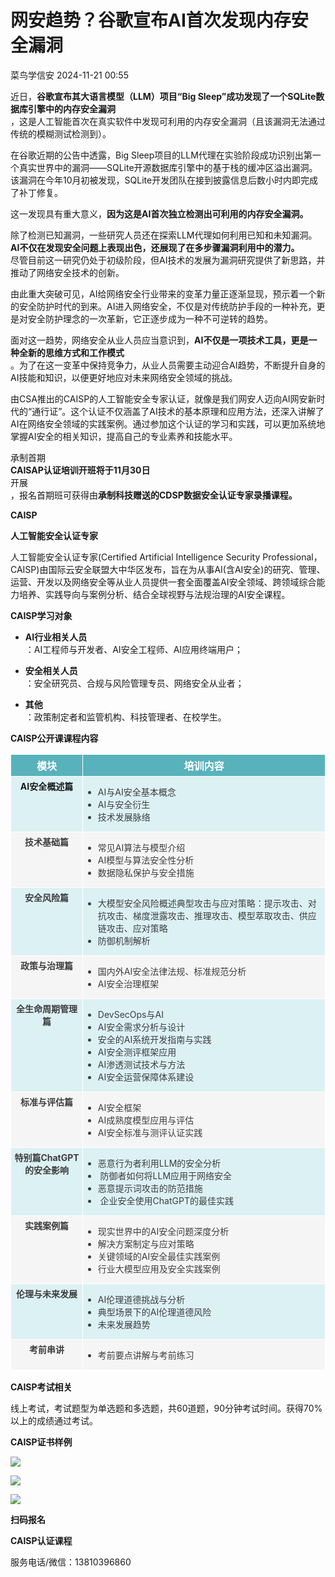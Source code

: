 #  网安趋势？谷歌宣布AI首次发现内存安全漏洞   
 菜鸟学信安   2024-11-21 00:55  
  
近日，**谷歌宣布其大语言模型（LLM）项目“Big Sleep”成功发现了一个SQLite数据库引擎中的内存安全漏洞**  
，这是人工智能首次在真实软件中发现可利用的内存安全漏洞（且该漏洞无法通过传统的模糊测试检测到）。      
  
在谷歌近期的公告中透露，Big Sleep项目的LLM代理在实验阶段成功识别出第一个真实世界中的漏洞——SQLite开源数据库引擎中的基于栈的缓冲区溢出漏洞。该漏洞在今年10月初被发现，SQLite开发团队在接到披露信息后数小时内即完成了补丁修复。  
  
这一发现具有重大意义，**因为这是AI首次独立检测出可利用的内存安全漏洞。**  
  
除了检测已知漏洞，一些研究人员还在探索LLM代理如何利用已知和未知漏洞。**AI不仅在发现安全问题上表现出色，还展现了在多步骤漏洞利用中的潜力。**  
尽管目前这一研究仍处于初级阶段，但AI技术的发展为漏洞研究提供了新思路，并推动了网络安全技术的创新。  
  
  
  
  
由此重大突破可见，AI给网络安全行业带来的变革力量正逐渐显现，预示着一个新的安全防护时代的到来。AI进入网络安全，不仅是对传统防护手段的一种补充，更是对安全防护理念的一次革新，它正逐步成为一种不可逆转的趋势。  
  
面对这一趋势，网络安全从业人员应当意识到，**AI不仅是一项技术工具，更是一种全新的思维方式和工作模式**  
。为了在这一变革中保持竞争力，从业人员需要主动迎合AI趋势，不断提升自身的AI技能和知识，以便更好地应对未来网络安全领域的挑战。  
  
由CSA推出的CAISP的人工智能安全专家认证，就像是我们网安人迈向AI网安新时代的“通行证”。这个认证不仅涵盖了AI技术的基本原理和应用方法，还深入讲解了AI在网络安全领域的实践案例。通过参加这个认证的学习和实践，可以更加系统地掌握AI安全的相关知识，提高自己的专业素养和技能水平。  
  
  
  
  
承制首期  
**CAISAP认证培训开班将于11月30日**  
开展  
，报名首期班可获得由**承制科技赠送的CDSP数据安全认证专家录播课程。**  
  
**CAISP**  
  
**人工智能安全认证专家**  
  
人工智能安全认证专家(Certified Artificial Intelligence Security Professional，CAISP)由国际云安全联盟大中华区发布，旨在为从事AI(含AI安全)的研究、管理、运营、开发以及网络安全等从业人员提供一套全面覆盖AI安全领域、跨领域综合能力培养、实践导向与案例分析、结合全球视野与法规治理的AI安全课程。  
  
**CAISP学习对象**  
  
  
  
- **AI行业相关人员**  
：AI工程师与开发者、AI安全工程师、AI应用终端用户；  
  
- **安全相关人员**  
：安全研究员、合规与风险管理专员、网络安全从业者；  
  
- **其他**  
：政策制定者和监管机构、科技管理者、在校学生。  
  
  
  
**CAISP公开课课程内容**  
  
  
  
<table><tbody><tr style="box-sizing: border-box;"><td valign="top" style="border-width: 1px;border-color: rgb(255, 255, 255);border-style: solid;background-color: rgb(88, 178, 188);box-sizing: border-box;padding: 0px;"><section style="margin: 5px 0px;box-sizing: border-box;"><section style="color: rgb(255, 255, 255);text-align: center;letter-spacing: 0px;box-sizing: border-box;"><p style="margin: 0px;padding: 0px;box-sizing: border-box;"><strong style="box-sizing: border-box;"><span leaf="">模块</span></strong></p></section></section></td><td valign="top" style="border-width: 1px;border-color: rgb(255, 255, 255);border-style: solid;background-color: rgb(88, 178, 188);box-sizing: border-box;padding: 0px;"><section style="margin: 5px 0px;box-sizing: border-box;"><section style="color: rgb(255, 255, 255);text-align: center;letter-spacing: 0px;box-sizing: border-box;"><p style="margin: 0px;padding: 0px;box-sizing: border-box;"><strong style="box-sizing: border-box;"><span leaf="">培训内容</span></strong></p></section></section></td></tr><tr style="box-sizing: border-box;"><td valign="top" style="border-width: 1px;border-color: rgb(255, 255, 255);border-style: solid;background-color: rgb(220, 241, 244);padding: 0px 5px;box-sizing: border-box;"><section style="margin: 5px 0px;box-sizing: border-box;"><section style="letter-spacing: 0px;font-size: 14px;box-sizing: border-box;"><p style="text-align: center;white-space: normal;margin: 0px;padding: 0px;box-sizing: border-box;"><strong style="box-sizing: border-box;"><span leaf="">AI安全概述篇</span></strong></p></section></section></td><td valign="top" style="border-width: 1px;border-color: rgb(255, 255, 255);border-style: solid;background-color: rgb(220, 241, 244);padding: 0px 5px 0px 0px;box-sizing: border-box;"><section style="margin: 5px 0px;box-sizing: border-box;"><section style="letter-spacing: 0px;text-align: left;font-size: 14px;color: rgb(62, 62, 62);box-sizing: border-box;"><ul style="list-style-type: disc;" class="list-paddingleft-1"><li><p style="margin: 0px;padding: 0px;box-sizing: border-box;"><span leaf="">AI与AI安全基本概念</span></p></li><li><p style="margin: 0px;padding: 0px;box-sizing: border-box;"><span leaf="">AI与安全衍生</span></p></li><li><p style="margin: 0px;padding: 0px;box-sizing: border-box;"><span leaf="">技术发展脉络</span></p></li></ul></section></section></td></tr><tr style="box-sizing: border-box;"><td valign="top" style="border-width: 1px;border-color: rgb(255, 255, 255);border-style: solid;background-color: rgb(245, 245, 245);padding: 0px 5px;box-sizing: border-box;"><section style="margin: 5px 0px;box-sizing: border-box;"><section style="letter-spacing: 0px;text-align: center;font-size: 14px;color: rgb(62, 62, 62);box-sizing: border-box;"><p style="margin: 0px;padding: 0px;box-sizing: border-box;"><strong style="box-sizing: border-box;"><span leaf="">技术基础篇</span></strong></p></section></section></td><td valign="top" style="border-width: 1px;border-color: rgb(255, 255, 255);border-style: solid;background-color: rgb(245, 245, 245);padding: 0px 5px 0px 0px;box-sizing: border-box;"><section style="margin: 5px 0px;box-sizing: border-box;"><section style="letter-spacing: 0px;text-align: left;font-size: 14px;color: rgb(62, 62, 62);box-sizing: border-box;"><ul style="list-style-type: disc;" class="list-paddingleft-1"><li><p style="margin: 0px;padding: 0px;box-sizing: border-box;"><span leaf="">常见AI算法与模型介绍</span></p></li><li><p style="margin: 0px;padding: 0px;box-sizing: border-box;"><span leaf="">AI模型与算法安全性分析</span></p></li><li><p style="margin: 0px;padding: 0px;box-sizing: border-box;"><span leaf="">数据隐私</span><span style="letter-spacing: 0px;box-sizing: border-box;"><span leaf="">保护与安全措施</span></span></p></li></ul></section></section></td></tr><tr style="box-sizing: border-box;"><td valign="top" style="border-width: 1px;border-color: rgb(255, 255, 255);border-style: solid;background-color: rgb(220, 241, 244);padding: 0px 5px;box-sizing: border-box;"><section style="margin: 5px 0px;box-sizing: border-box;"><section style="letter-spacing: 0px;text-align: center;font-size: 14px;color: rgb(62, 62, 62);box-sizing: border-box;"><p style="margin: 0px;padding: 0px;box-sizing: border-box;"><strong style="box-sizing: border-box;"><span leaf="">安全风险篇</span></strong></p></section></section></td><td valign="top" style="border-width: 1px;border-color: rgb(255, 255, 255);border-style: solid;background-color: rgb(220, 241, 244);padding: 0px 5px 0px 0px;box-sizing: border-box;"><section style="margin: 5px 0px;box-sizing: border-box;"><section style="letter-spacing: 0px;text-align: left;font-size: 14px;color: rgb(62, 62, 62);box-sizing: border-box;"><ul style="list-style-type: disc;" class="list-paddingleft-1"><li><p style="margin: 0px;padding: 0px;box-sizing: border-box;"><span leaf="">大模型安全风险概述典型攻击与应对策略：提示攻击、对抗攻击、梯度泄露攻击、推理攻击、模型萃取攻击、供应链攻击、应对策略</span></p></li><li><p style="margin: 0px;padding: 0px;box-sizing: border-box;"><span leaf="">防御机制解析</span></p></li></ul></section></section></td></tr><tr style="box-sizing: border-box;"><td valign="top" style="border-width: 1px;border-color: rgb(255, 255, 255);border-style: solid;background-color: rgb(245, 245, 245);padding: 0px 5px;box-sizing: border-box;"><section style="margin: 5px 0px;box-sizing: border-box;"><section style="letter-spacing: 0px;text-align: center;font-size: 14px;color: rgb(62, 62, 62);box-sizing: border-box;"><p style="margin: 0px;padding: 0px;box-sizing: border-box;"><strong style="box-sizing: border-box;"><span leaf="">政策与治理篇</span></strong></p></section></section></td><td valign="top" style="border-width: 1px;border-color: rgb(255, 255, 255);border-style: solid;background-color: rgb(245, 245, 245);padding: 0px 5px 0px 0px;box-sizing: border-box;"><section style="margin: 5px 0px;box-sizing: border-box;"><section style="letter-spacing: 0px;text-align: left;font-size: 14px;color: rgb(62, 62, 62);box-sizing: border-box;"><ul style="list-style-type: disc;" class="list-paddingleft-1"><li><p style="margin: 0px;padding: 0px;box-sizing: border-box;"><span leaf="">国内外AI安全法律法规、标准规范分析</span></p></li><li><p style="margin: 0px;padding: 0px;box-sizing: border-box;"><span leaf="">AI安全治理框架</span></p></li></ul></section></section></td></tr><tr style="box-sizing: border-box;"><td valign="top" style="border-width: 1px;border-color: rgb(255, 255, 255);border-style: solid;background-color: rgb(220, 241, 244);padding: 0px 5px;box-sizing: border-box;"><section style="margin: 5px 0px;box-sizing: border-box;"><section style="letter-spacing: 0px;text-align: center;font-size: 14px;color: rgb(62, 62, 62);box-sizing: border-box;"><p style="margin: 0px;padding: 0px;box-sizing: border-box;"><strong style="box-sizing: border-box;"><span leaf="">全生命周期管理篇</span></strong></p></section></section></td><td valign="top" style="border-width: 1px;border-color: rgb(255, 255, 255);border-style: solid;background-color: rgb(220, 241, 244);padding: 0px 5px 0px 0px;box-sizing: border-box;"><section style="margin: 5px 0px;box-sizing: border-box;"><section style="letter-spacing: 0px;text-align: left;font-size: 14px;color: rgb(62, 62, 62);box-sizing: border-box;"><ul style="list-style-type: disc;" class="list-paddingleft-1"><li><p style="margin: 0px;padding: 0px;box-sizing: border-box;"><span leaf="">DevSecOps与AI</span></p></li><li><p style="margin: 0px;padding: 0px;box-sizing: border-box;"><span leaf="">AI安全需求分析与设计</span></p></li><li><p style="margin: 0px;padding: 0px;box-sizing: border-box;"><span leaf="">安全的AI系统开发指南与实践</span></p></li><li><p style="margin: 0px;padding: 0px;box-sizing: border-box;"><span leaf="">AI安全测评框架应用</span></p></li><li><p style="margin: 0px;padding: 0px;box-sizing: border-box;"><span leaf="">AI渗透测试技术与方法</span></p></li><li><p style="margin: 0px;padding: 0px;box-sizing: border-box;"><span leaf="">AI安全运营保障体系建设</span></p></li></ul></section></section></td></tr><tr style="box-sizing: border-box;"><td valign="top" style="border-width: 1px;border-color: rgb(255, 255, 255);border-style: solid;background-color: rgb(245, 245, 245);padding: 0px 5px;box-sizing: border-box;"><section style="margin: 5px 0px;box-sizing: border-box;"><section style="letter-spacing: 0px;text-align: center;font-size: 14px;color: rgb(62, 62, 62);box-sizing: border-box;"><p style="margin: 0px;padding: 0px;box-sizing: border-box;"><strong style="box-sizing: border-box;"><span leaf="">标准与评估篇</span></strong></p></section></section></td><td valign="top" style="border-width: 1px;border-color: rgb(255, 255, 255);border-style: solid;background-color: rgb(245, 245, 245);padding: 0px 5px 0px 0px;box-sizing: border-box;"><section style="margin: 5px 0px;box-sizing: border-box;"><section style="letter-spacing: 0px;text-align: left;font-size: 14px;color: rgb(62, 62, 62);box-sizing: border-box;"><ul style="list-style-type: disc;" class="list-paddingleft-1"><li><p style="margin: 0px;padding: 0px;box-sizing: border-box;"><span leaf="">AI安全框架</span></p></li><li><p style="margin: 0px;padding: 0px;box-sizing: border-box;"><span leaf="">AI成熟度模型应用与评估</span></p></li><li><p style="margin: 0px;padding: 0px;box-sizing: border-box;"><span leaf="">AI安全标准与测评认证实践</span></p></li></ul></section></section></td></tr><tr style="box-sizing: border-box;"><td valign="top" style="border-width: 1px;border-color: rgb(255, 255, 255);border-style: solid;background-color: rgb(220, 241, 244);padding: 0px 5px;box-sizing: border-box;"><section style="margin: 5px 0px;box-sizing: border-box;"><section style="letter-spacing: 0px;text-align: center;font-size: 14px;color: rgb(62, 62, 62);box-sizing: border-box;"><p style="margin: 0px;padding: 0px;box-sizing: border-box;"><strong style="box-sizing: border-box;"><span style="color: rgb(62, 62, 62);box-sizing: border-box;"><span leaf="">特别篇ChatGPT的安全影响</span></span></strong></p></section></section></td><td valign="top" style="border-width: 1px;border-color: rgb(255, 255, 255);border-style: solid;background-color: rgb(220, 241, 244);padding: 0px 5px 0px 0px;box-sizing: border-box;"><section style="margin: 5px 0px;box-sizing: border-box;"><section style="letter-spacing: 0px;text-align: left;font-size: 14px;color: rgb(62, 62, 62);box-sizing: border-box;"><ul style="list-style-type: disc;" class="list-paddingleft-1"><li><p style="margin: 0px;padding: 0px;box-sizing: border-box;"><span leaf="">恶意行为者利用LLM的安全分析</span></p></li><li><p style="margin: 0px;padding: 0px;box-sizing: border-box;"><span leaf=""> 防御者如何将LLM应用于网络安全</span></p></li><li><p style="margin: 0px;padding: 0px;box-sizing: border-box;"><span leaf="">恶意提示词攻击的防范措施</span></p></li><li><p style="margin: 0px;padding: 0px;box-sizing: border-box;"><span leaf=""> 企业安全使用ChatGPT的最佳实践</span></p></li></ul></section></section></td></tr><tr style="box-sizing: border-box;"><td valign="top" style="border-width: 1px;border-color: rgb(255, 255, 255);border-style: solid;background-color: rgb(245, 245, 245);padding: 0px 5px;box-sizing: border-box;"><section style="margin: 5px 0px;box-sizing: border-box;"><section style="letter-spacing: 0px;text-align: center;font-size: 14px;color: rgb(62, 62, 62);box-sizing: border-box;"><p style="margin: 0px;padding: 0px;box-sizing: border-box;"><strong style="box-sizing: border-box;"><span leaf="">实践案例篇</span></strong></p></section></section></td><td valign="top" style="border-width: 1px;border-color: rgb(255, 255, 255);border-style: solid;background-color: rgb(245, 245, 245);padding: 0px 5px 0px 0px;box-sizing: border-box;"><section style="margin: 5px 0px;box-sizing: border-box;"><section style="letter-spacing: 0px;text-align: left;font-size: 14px;color: rgb(62, 62, 62);box-sizing: border-box;"><ul style="list-style-type: disc;" class="list-paddingleft-1"><li><p style="margin: 0px;padding: 0px;box-sizing: border-box;"><span leaf="">现实世界中的AI安全问题深度分析</span></p></li><li><p style="margin: 0px;padding: 0px;box-sizing: border-box;"><span leaf="">解决方案制定与应对策略</span></p></li><li><p style="margin: 0px;padding: 0px;box-sizing: border-box;"><span leaf="">关键领域的AI安全最佳实践案例</span></p></li><li><p style="margin: 0px;padding: 0px;box-sizing: border-box;"><span leaf="">行业大模型应用及安全实践案例</span></p></li></ul></section></section></td></tr><tr style="box-sizing: border-box;"><td valign="top" style="border-width: 1px;border-color: rgb(255, 255, 255);border-style: solid;background-color: rgb(220, 241, 244);padding: 0px 5px;box-sizing: border-box;"><section style="margin: 5px 0px;box-sizing: border-box;"><section style="letter-spacing: 0px;text-align: center;font-size: 14px;color: rgb(62, 62, 62);box-sizing: border-box;"><p style="margin: 0px;padding: 0px;box-sizing: border-box;"><strong style="box-sizing: border-box;"><span leaf="">伦理与未来发展</span></strong></p></section></section></td><td valign="top" style="border-width: 1px;border-color: rgb(255, 255, 255);border-style: solid;background-color: rgb(220, 241, 244);padding: 0px 5px 0px 0px;box-sizing: border-box;"><section style="margin: 5px 0px;box-sizing: border-box;"><section style="letter-spacing: 0px;text-align: left;font-size: 14px;color: rgb(62, 62, 62);box-sizing: border-box;"><ul style="list-style-type: disc;" class="list-paddingleft-1"><li><p style="margin: 0px;padding: 0px;box-sizing: border-box;"><span leaf="">AI伦理道德挑战与分析</span></p></li><li><p style="margin: 0px;padding: 0px;box-sizing: border-box;"><span leaf="">典型场景下的AI伦理道德风险</span></p></li><li><p style="margin: 0px;padding: 0px;box-sizing: border-box;"><span leaf="">未来发展趋势</span></p></li></ul></section></section></td></tr><tr style="box-sizing: border-box;"><td valign="top" style="border-width: 1px;border-color: rgb(255, 255, 255);border-style: solid;background-color: rgb(245, 245, 245);padding: 0px 5px;box-sizing: border-box;"><section style="margin: 5px 0px;box-sizing: border-box;"><section style="letter-spacing: 0px;text-align: center;font-size: 14px;color: rgb(62, 62, 62);box-sizing: border-box;"><p style="margin: 0px;padding: 0px;box-sizing: border-box;"><strong style="box-sizing: border-box;"><span leaf="">考前串讲</span></strong></p></section></section></td><td valign="top" style="border-width: 1px;border-color: rgb(255, 255, 255);border-style: solid;background-color: rgb(245, 245, 245);padding: 0px 5px 0px 0px;box-sizing: border-box;"><section style="margin: 5px 0px;box-sizing: border-box;"><section style="letter-spacing: 0px;text-align: left;font-size: 14px;color: rgb(62, 62, 62);box-sizing: border-box;"><ul style="list-style-type: disc;" class="list-paddingleft-1"><li><p style="margin: 0px;padding: 0px;box-sizing: border-box;"><span leaf="">考前要点讲解与考前练习</span></p></li></ul></section></section></td></tr></tbody></table>  
  
  
**CAISP考试相关**  
  
  
  
线上考试，考试题型为单选题和多选题，共60道题，90分钟考试时间。获得70%以上的成绩通过考试。  
  
**CAISP证书样例**  
  
  
  
![](https://mmbiz.qpic.cn/sz_mmbiz_jpg/uFibJFe3GTaVicQgiajOTGTGlcknKzxpZ6doI9EwEyaWIeLpKwnjpTe7mG7SJZc1KlMk2SWPzu2SW57Zd0icYqYTWw/640?wx_fmt=jpeg&from=appmsg "")  
  
  
  
  
![](https://mmbiz.qpic.cn/sz_mmbiz_jpg/uFibJFe3GTaVicQgiajOTGTGlcknKzxpZ6dCZuMSwpBsWs6Ynutl72wbPVvBS0CZvp6qw5A8gH7nEr7CRkWrjcCibg/640?wx_fmt=jpeg&from=appmsg "")  
  
![](https://mmbiz.qpic.cn/sz_mmbiz_png/uFibJFe3GTaVicQgiajOTGTGlcknKzxpZ6dGwAPiah4s8UEF8OHdfickJhOQltlmjsmt0nWZecQAtsKWd6ZXOpBXj3g/640?wx_fmt=png&from=appmsg "")  
  
**扫码报名**  
  
**CAISP认证课程**  
  
服务电话/微信：13810396860  
  
